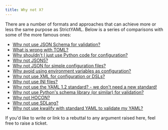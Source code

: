 ```yaml
---
title: Why not X?
---
```


There are a number of formats and approaches that can achieve more or
less the same purpose as StrictYAML. Below is a series of comparisons
with some of the more famous ones:

- [Why not use JSON Schema for validation?]()
- [What is wrong with TOML?]()
- [Why shouldn't I just use Python code for configuration?]()
- [Why not JSON5?]()
- [Why not JSON for simple configuration files?]()
- [Why avoid using environment variables as configuration?]()
- [Why not use XML for configuration or DSLs?]()
- [Why not use INI files?]()
- [Why not use the YAML 1.2 standard? - we don't need a new standard!]()
- [Why not use Python's schema library (or similar) for validation?]()
- [Why not HOCON?]()
- [Why not use SDLang?]()
- [Why not use kwalify with standard YAML to validate my YAML?]()


If you'd like to write or link to a rebuttal to any argument raised
here, feel free to raise a ticket.